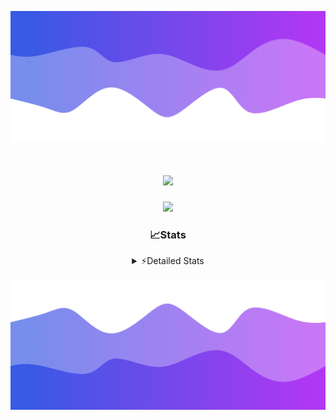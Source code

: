 ![Header](./header.png)
<div align="center">

<h1 align="center">
  <a href="https://git.io/typing-svg">
    <img src="https://readme-typing-svg.herokuapp.com/?lines=Hello,+There!+%F0%9F%91%8B;This+is+chicho.;Owner+on+Ocean;&center=true&size=25">
  </a>
</h1>
  
<p align="center">
  <img src="https://lanyard.cnrad.dev/api/852683595378196480" />
</p>

### 📈Stats
<details>
    <summary> ⚡Detailed Stats</summary>
    <br/>

<!--START_SECTION:waka-->
![Code Time](http://img.shields.io/badge/Code%20Time-1%2C107%20hrs%2059%20mins-blue)

![Profile Views](http://img.shields.io/badge/Profile%20Views-0-blue)

**🐱 My GitHub Data** 

> 📦 189.8 kB Used in GitHub's Storage 
 > 
> 🏆 0 Contributions in the Year 2025
 > 
> 🚫 Not Opted to Hire
 > 
> 📜 15 Public Repositories 
 > 
> 🔑 13 Private Repositories 
 > 
**I'm a Night 🦉** 

```text
🌞 Morning                24 commits          █░░░░░░░░░░░░░░░░░░░░░░░░   04.40 % 
🌆 Daytime                74 commits          ███░░░░░░░░░░░░░░░░░░░░░░   13.55 % 
🌃 Evening                241 commits         ███████████░░░░░░░░░░░░░░   44.14 % 
🌙 Night                  207 commits         █████████░░░░░░░░░░░░░░░░   37.91 % 
```
📅 **I'm Most Productive on Friday** 

```text
Monday                   29 commits          █░░░░░░░░░░░░░░░░░░░░░░░░   05.31 % 
Tuesday                  117 commits         █████░░░░░░░░░░░░░░░░░░░░   21.43 % 
Wednesday                85 commits          ████░░░░░░░░░░░░░░░░░░░░░   15.57 % 
Thursday                 75 commits          ███░░░░░░░░░░░░░░░░░░░░░░   13.74 % 
Friday                   128 commits         ██████░░░░░░░░░░░░░░░░░░░   23.44 % 
Saturday                 62 commits          ███░░░░░░░░░░░░░░░░░░░░░░   11.36 % 
Sunday                   50 commits          ██░░░░░░░░░░░░░░░░░░░░░░░   09.16 % 
```


📊 **This Week I Spent My Time On** 

```text
🕑︎ Time Zone: America/Argentina/Buenos_Aires

💬 Programming Languages: 
TypeScript               6 hrs 52 mins       ████████████████░░░░░░░░░   65.90 % 
JSON                     1 hr 58 mins        █████░░░░░░░░░░░░░░░░░░░░   19.01 % 
HTML                     1 hr 15 mins        ███░░░░░░░░░░░░░░░░░░░░░░   12.05 % 
JavaScript               8 mins              ░░░░░░░░░░░░░░░░░░░░░░░░░   01.41 % 
TSConfig                 5 mins              ░░░░░░░░░░░░░░░░░░░░░░░░░   00.87 % 

🔥 Editors: 
Cursor                   10 hrs 25 mins      █████████████████████████   100.00 % 

🐱‍💻 Projects: 
front-electro-patagonia-m6 hrs               ██████████████░░░░░░░░░░░   57.59 % 
ocean-backend            4 hrs 4 mins        ██████████░░░░░░░░░░░░░░░   39.06 % 
back-electro-patagonia-ma21 mins             █░░░░░░░░░░░░░░░░░░░░░░░░   03.36 % 

💻 Operating System: 
Windows                  10 hrs 25 mins      █████████████████████████   100.00 % 
Mac                      0 secs              ░░░░░░░░░░░░░░░░░░░░░░░░░   00.00 % 
```

**I Mostly Code in JavaScript** 

```text
JavaScript               10 repos            ███████░░░░░░░░░░░░░░░░░░   27.78 % 
HTML                     7 repos             █████░░░░░░░░░░░░░░░░░░░░   19.44 % 
TypeScript               4 repos             ███░░░░░░░░░░░░░░░░░░░░░░   11.11 % 
Astro                    2 repos             █░░░░░░░░░░░░░░░░░░░░░░░░   05.56 % 
SCSS                     1 repo              █░░░░░░░░░░░░░░░░░░░░░░░░   02.78 % 
```




 Last Updated on 07/03/2025 03:26:30 UTC
<!--END_SECTION:waka-->
</details>

![Footer](./footer.png)
